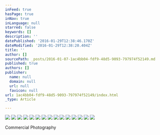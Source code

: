 ```yaml
---
inFeed: true
hasPage: true
inNav: true
inLanguage: null
starred: false
keywords: []
description: ''
datePublished: '2016-01-29T12:38:46.170Z'
dateModified: '2016-01-29T12:38:20.404Z'
title: ''
author: []
sourcePath: _posts/2016-01-07-1ac4bb04-fdf9-48d5-9093-797974f52149.md
published: true
authors: []
publisher:
  name: null
  domain: null
  url: null
  favicon: null
url: 1ac4bb04-fdf9-48d5-9093-797974f52149/index.html
_type: Article

---
```

![](https://the-grid-user-content.s3-us-west-2.amazonaws.com/99b202d4-6e2b-49d2-8d3f-bf7cf9e771e5.jpg)
![](https://the-grid-user-content.s3-us-west-2.amazonaws.com/7b661dcc-9098-480e-9b88-95494305c134.jpg)
![](https://the-grid-user-content.s3-us-west-2.amazonaws.com/f93dc4d4-fc2c-402c-b2e2-8b20749a933a.jpg)
![](https://the-grid-user-content.s3-us-west-2.amazonaws.com/6e4e5c36-0ebd-4373-8a3c-220a121dbdc1.jpg)
![](https://the-grid-user-content.s3-us-west-2.amazonaws.com/9a1b6799-cecb-49f1-867a-c1488a9a2875.jpg)
![](https://the-grid-user-content.s3-us-west-2.amazonaws.com/ca1b6e2c-7aa4-481d-9a4b-b23c6e8325c6.jpg)
![](https://the-grid-user-content.s3-us-west-2.amazonaws.com/24d5306d-5d1d-4413-823c-5d0cc020cdc4.jpg)
![](https://the-grid-user-content.s3-us-west-2.amazonaws.com/a6f923c3-79df-4d2c-9284-4142061d1329.jpg)
![](https://the-grid-user-content.s3-us-west-2.amazonaws.com/557bed49-b192-43b8-93a0-40605aac290e.jpg)
![](https://the-grid-user-content.s3-us-west-2.amazonaws.com/a220149a-6d29-401b-b2db-6593ee41b6c7.jpg)
![](https://the-grid-user-content.s3-us-west-2.amazonaws.com/87bbb2aa-27e3-4145-9cd2-3ef3ff016a01.jpg)
![](https://the-grid-user-content.s3-us-west-2.amazonaws.com/95a68729-29e3-4815-a6e4-b28feb1a6119.jpg)
![](https://the-grid-user-content.s3-us-west-2.amazonaws.com/e409539f-599d-4d7d-9e05-62ed0b87ca84.jpg)
![](https://the-grid-user-content.s3-us-west-2.amazonaws.com/af48cc6a-8d5b-4c13-ad0b-0be03309a7a6.jpg)
![](https://the-grid-user-content.s3-us-west-2.amazonaws.com/d57b63c9-80bb-4ed7-8700-91d0158a484a.jpg)

Commercial Photography